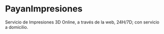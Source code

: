 # PayanImpresiones
Servicio de Impresiones 3D Online, a través de la web, 24H/7D; con servicio a domicilio. 
